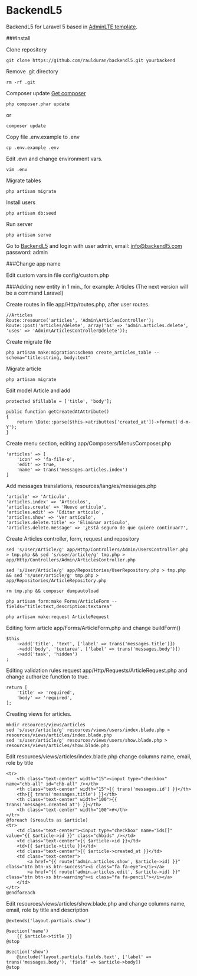 # BackendL5

BackendL5 for Laravel 5 based in [AdminLTE template](http://almsaeedstudio.com/AdminLTE/).

###Install

Clone repository

```
git clone https://github.com/raulduran/backendl5.git yourbackend
```

Remove .git directory

```
rm -rf .git
```

Composer update [Get composer](https://getcomposer.org/download/)

```
php composer.phar update
```
or

```
composer update
```

Copy file .env.example to .env

```
cp .env.example .env
```

Edit .evn and change environment vars.

```
vim .env
```

Migrate tables

```
php artisan migrate
```

Install users

```
php artisan db:seed
```

Run server

```
php artisan serve
```

Go to [BackendL5](http://localhost:8000/) and login with user admin, email: info@backendl5.com password: admin

###Change app name

Edit custom vars in file config/custom.php


###Adding new entity in 1 min., for example: Articles (The next version will be a command Laravel)


Create routes in file app/Http/routes.php, after user routes.

```
//Articles
Route::resource('articles', 'Admin\ArticlesController');
Route::post('articles/delete', array('as' => 'admin.articles.delete', 'uses' => 'Admin\ArticlesController@delete'));
```

Create migrate file

```
php artisan make:migration:schema create_articles_table --schema="title:string, body:text"
```

Migrate article

```
php artisan migrate
```

Edit model Article and add

```
protected $fillable = ['title', 'body'];

public function getCreatedAtAttribute()
{
	return \Date::parse($this->atributtes['created_at'])->format('d-m-Y');
}

```

Create menu section, editing app/Composers/MenusComposer.php

```
'articles' => [
	'icon' => 'fa-file-o',
	'edit' => true,
	'name' => trans('messages.articles.index')
]
```

Add messages translations, resources/lang/es/messages.php 

```
'article' => 'Artículo',
'articles.index' => 'Artículos',
'articles.create' => 'Nuevo artículo',
'articles.edit' => 'Editar artículo',
'articles.show' => 'Ver artículo',
'articles.delete.title' => 'Eliminar artículo',
'articles.delete.message' => '¿Está seguro de que quiere continuar?',
```

Create Articles controller, form, request and repository

```
sed 's/User/Article/g' app/Http/Controllers/Admin/UsersController.php > tmp.php && sed 's/user/article/g' tmp.php > app/Http/Controllers/Admin/ArticlesController.php

sed 's/User/Article/g' app/Repositories/UserRepository.php > tmp.php && sed 's/user/article/g' tmp.php > app/Repositories/ArticleRepository.php

rm tmp.php && composer dumpautoload

php artisan form:make Forms/ArticleForm --fields="title:text,description:textarea"

php artisan make:request ArticleRequest

```

Editing form article app/Forms/ArticleForm.php and change buildForm()

```
$this
	->add('title', 'text', ['label' => trans('messages.title')])
	->add('body', 'textarea', ['label' => trans('messages.body')])
	->add('task', 'hidden')
;
```

Editing validation rules request app/Http/Requests/ArticleRequest.php and change authorize function to true.

```
return [
	'title' => 'required',
	'body' => 'required',
];
```

Creating views for articles.

```
mkdir resources/views/articles
sed 's/user/article/g' resources/views/users/index.blade.php > resources/views/articles/index.blade.php
sed 's/user/article/g' resources/views/users/show.blade.php > resources/views/articles/show.blade.php
```

Edit resources/views/articles/index.blade.php change columns name, email, role by title
```
<tr>
	<th class="text-center" width="15"><input type="checkbox" name="chb-all" id="chb-all" /></th>
	<th class="text-center" width="15">{{ trans('messages.id') }}</th>
	<th>{{ trans('messages.title') }}</th>
	<th class="text-center" width="100">{{ trans('messages.created_at') }}</th>
	<th class="text-center" width="100">#</th>
</tr>
@foreach ($results as $article)
<tr>
	<td class="text-center"><input type="checkbox" name="ids[]" value="{{ $article->id }}" class="chbids" /></td>
	<td class="text-center">{{ $article->id }}</td>
	<td>{{ $article->title }}</td>
	<td class="text-center">{{ $article->created_at }}</td>
	<td class="text-center">
		<a href="{{ route('admin.articles.show', $article->id) }}" class="btn btn-xs btn-success"><i class="fa fa-eye"></i></a>	
		<a href="{{ route('admin.articles.edit', $article->id) }}" class="btn btn-xs btn-warning"><i class="fa fa-pencil"></i></a>
	</td>
</tr>
@endforeach
```

Edit resources/views/articles/show.blade.php and change columns name, email, role by title and description

```
@extends('layout.partials.show')

@section('name')
	{{ $article->title }}
@stop

@section('show')
	@include('layout.partials.fields.text', ['label' => trans('messages.body'), 'field' => $article->body])
@stop
```









